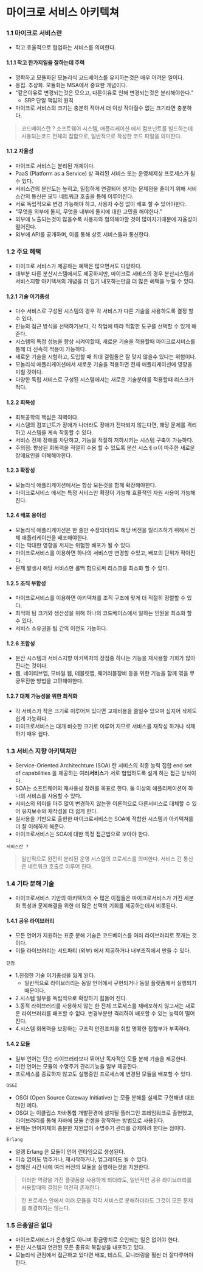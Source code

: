# 마이크로 서비스 아키텍쳐

### 1.1 마이크로 서비스란 
- 작고 효율적으로 협업하는 서비스를 의미한다.

#### 1.1.1 작고 한가지일을 잘하는데 주력
- 명확하고 모듈화된 모놀리식 코드베이스를 유지하는것은 매우 어려운 일이다.
- 응집. 추상화. 모듈화는 MSA에서 중요한 개념이다.
- "같은이유로 변경되는것은 모으고, 다른이유로 인해 변경되는것은 분리해야한다."
    - SRP 단일 책임의 원칙
- 마이크로 서비스의 크기는 충분히 작아서 더 이상 작아질수 없는 크기라면 충분하다.
    

> 코드베이스란 ? 소프트웨어 시스템, 애플리케이션 에서 컴포넌트를 빌드하는데 사용되는코드 전체의 집합으로, 일반적으로 작성한 코드 파일을 의미한다.

#### 1.1.2 자율성
- 마이크로 서비스는 분리된 개체이다.
- PaaS (Platform as a Service) 상 격리된 서비스 또는 운영체제상 프로세스가 될 수 있다.
- 서비스간의 분산도는 높히고, 밀접하게 연결되어 생기는 문제점을 줄이기 위해 서비스간의 통신은 모두 네트워크 호출을 통해 이루어진다.
- 서로 독립적으로 변경 가능해야 하고, 사용자 수정 없이 배포 할 수 있어야한다.
- "무엇을 외부에 둘지, 무엇을 내부에 둘지에 대한 고민을 해야한다."
- 외부에 노출되는것이 많을수록 사용자와 협의해야할 것이 많아지기때문에 자율성이 떨어진다.
- 외부에 API를 공개하며, 이를 통해 상호 서비스들과 통신한다.

### 1.2 주요 혜택
- 마이크로 서비스가 제공하는 혜택은 많으면서도 다양하다.
- 대부분 다른 분산시스템에서도 제공하지만, 마이크로 서비스의 경우 분산시스템과 서비스지향 아키텍쳐의 개념을 더 깊기 내포하는만큼 더 많은 혜택을 누릴 수 있다.

#### 1.2.1 기술 이기종성
- 다수 서비스로 구성된 시스템의 경우 각 서비스가 다른 기술을 사용하도록 결정 할 수 있다.
- 만능의 접근 방식을 선택하기보다, 각 작업에 따라 적합한 도구를 선택할 수 있게 해준다.
- 시스템의 특정 성능을 향상 시켜야할때, 새로운 기술을 적용할때 마이크로서비스를 통해 더 신속히 적용이 가능하다.
- 새로운 기술을 시험하고, 도입할 때 최대 걸림돌은 잘 맞지 않을수 있다는 위험이다.
- 모놀리식 애플리케이션에서 새로운 기술을 적용하면 전체 애플리케이션에 영향을 미칠 것이다.
- 다양한 독립 서비스로 구성된 시스템에서는 새로운 기술분야를 적용할때 리스크가 적다.

#### 1.2.2 회복성
- 회복공학의 핵심은 격벽이다.
- 시스템의 컴포넌트가 장애가 나더라도 장애가 전파되지 않는다면, 해당 문제를 격리하고 시스템을 게속 작동할 수 있다.
- 서비스 전체 장애를 차단하고, 기능을 적절히 저하시키는 시스템 구축이 가능하다.
- 주의점: 향상된 회복력을 적절히 수용 할 수 있도록 분산 시스ㅔㅁ이 마주한 새로운 장애요인을 이해해야한다.

#### 1.2.3 확장성
- 모놀리식 애플리케이션에서는 항상 모든것을 함께 확장해야한다.
- 마이크로서비스 에서는 특정 서비스만 확장이 가능해 효율적인 자원 사용이 가능해진다.

#### 1.2.4 배포 용이성
- 모놀리식 애플리케이션은 한 줄만 수정되더라도 해당 버전을 릴리즈하기 위해서 전체 애플리케이션을 배포해야한다.
- 이는 막대한 영향을 끼치는 위험한 배포가 될 수 있다.
- 마이크로서비스를 이용하면 하나의 서비스만 변경할 수있고, 배포의 단위가 작아진다.
- 문제 발생시 해당 서비스만 롤백 함으로써 리스크를 최소화 할 수 있다.

#### 1.2.5 조직 부합성
- 마이크로서비스를 이용하면 아키텍처를 조직 구조에 맞게 더 적절히 정렬할 수 있다.
- 최적의 팀 크기와 생산성을 위해 하나의 코드베이스에서 일하는 인원을 최소화 할 수 있다.
- 서비스 소유권을 팀 간의 이전도 가능하다.

#### 1.2.6 조합성
- 분산 시스템과 서비스지향 아키텍처의 장점중 하나는 기능을 재사용할 기회가 많아진다는 것이다.
- 웹, 네이티브앱, 모바일 웹, 테블릿앱, 웨어러블장비 등을 위한 기능을 함께 엮을 무궁무진한 방법을 고민해야한다.

#### 1.2.7 대체 가능성을 위한 최적화
- 각 서비스가 작은 크기로 이루어져 있다면 교체비용을 줄일수 있으며 심지어 삭제도 쉽게 가능하다.
- 마이크로서비스는 대개 비슷한 크기로 이루어 지므로 서비스를 재작성 하거나 삭제하기 매우 쉽다.

### 1.3 서비스 지향 아키텍쳐란 
- Service-Oriented Architechture (SOA) 란 서비스의 최종 능력 집합 end set of capabilities 을 제공하는 여러**서비스**가 서로 협업하도록 설계 하는 접근 방식이다.
- SOA는 소프트웨어의 재사용성 장려를 목표로 한다. 둘 이상의 애플리케이션이 하나의 서비스를 사용할 수 있다.
- 서비스의 의미를 아주 많이 변경하지 않는한 이론적으로 다른서비스로 대체할 수 있어 유지보수와 재작성을 더 쉽게 한다.
- 실사용을 기반으로 출현한 마이크로서비스는 SOA에 적합한 시스템과 아키텍쳐를 더 잘 이해하게 해준다.
- 마이크로서비스는 SOA에 대한 특정 접근법으로 보아야 한다.

`서비스란 ?`
> 일반적으로 완전히 분리된 운영 시스템의 프로세스를 의미한다. 서비스 간 통신은 네트워크 호출로 이루어 진다.

### 1.4 기타 분해 기술
- 마이크로서비스 기반의 아키텍처의 수 많은 이점들은 마이크로서비스가 가진 세분화 특성과 문제해결을 위한 더 많은 선택의 기회를 제공하는데서 비롯된다.

#### 1.4.1 공유 라이브러리
- 모든 언어가 지원하는 표준 분해 기술은 코드베이스를 여러 라이브러리로 쪼개는 것이다.
- 이들 라이브러리는 서드파티 (외부) 에서 제공하거나 내부조직에서 만들 수 있다.

`단점`
- 1.진정한 기술 이기종성을 잃게 된다.
    - 일반적으로 라이브러리는 동일 언어에서 구현되거나 동일 플랫폼에서 실행되기 때문이다.
- 2.시스템 일부를 독립적으로 확장하기 힘들어 진다.
- 3.동적 라이브러리를 사용하지 않는 한 전체 프로세스를 재배포하지 않고서는 새로운 라이브러리를 배포할 수 없다. 변경부분만 격리하여 배포할 수 있는 능력이 떨어진다.
- 4.시스템 회복력을 보장하는 구조적 안전조치를 취할 명확한 접합부가 부족하다.

#### 1.4.2 모듈
- 일부 언어는 단순 라이브러라보다 뛰어난 독자적인 모듈 분해 기술을 제공한다.
- 이런 언어는 모듈의 수명주기 관리기능을 일부 제공한다.
- 프로세스를 종료하지 않고도 실행중인 프로세스에 변경된 모듈을 배포할 수 있다.

`OSGI`
- OSGI (Open Source Gateway Initiative) 는 모듈 분해를 실제로 구현해낸 대표적인 예다.
- OSGI 는 이클립스 자바통합 개발환경에 설치될 플러그인 프레임워크로 출현했고, 라이브러리를 통해 자바에 모듈 컨셉을 장착하는 방법으로 사용된다.
- 문제는 언어자체의 충분한 지원없이 수명주기 관리를 강제하려 한다는 점이다.

`Erlang`
- 얼랭 Erlang 은 모듈이 언어 런타임으로 생성된다.
- 이슈 없이도 멈추거나, 재시작하거나, 업그레이드 될 수 있다.
- 정해진 시간 내에 여러 버전의 모듈을 실행하는것을 지원한다.

> 이러한 역량을 가진 플랫폼을 사용하게 되더라도, 일반적인 공유 라이브러리를 사용할때의 결점은 여전히 존재한다.

> 한 프로세스 안에서 여러 모듈을 각각 서비스로 분해하더라도 그것이 모든 문제를 해결하지는 않는다.

### 1.5 은총알은 없다
- 마이크로서비스가 은총알도 아니며 황금망치로 오인되는 일은 없어야 한다.
- 분산 시스템과 연관된 모든 종류의 복잡성을 내포하고 있다.
- 모놀리식 관점에서 접근하고 있다면 배포, 테스트, 모니터링을 훨씬 더 잘다루어야 한다.













